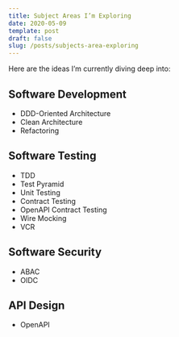```yaml
---
title: Subject Areas I’m Exploring
date: 2020-05-09
template: post
draft: false
slug: /posts/subjects-area-exploring
---
```


Here are the ideas I’m currently diving deep into:

## Software Development

- DDD-Oriented Architecture
- Clean Architecture
- Refactoring

## Software Testing

- TDD
- Test Pyramid
- Unit Testing
- Contract Testing
- OpenAPI Contract Testing
- Wire Mocking
- VCR

## Software Security

- ABAC
- OIDC

## API Design

- OpenAPI

